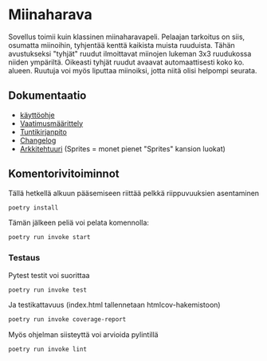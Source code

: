 # Miinaharava
Sovellus toimii kuin klassinen miinaharavapeli. Pelaajan tarkoitus on siis, osumatta miinoihin, tyhjentää kenttä kaikista muista ruuduista. Tähän avustukseksi "tyhjät" ruudut ilmoittavat miinojen lukeman 3x3 ruudukossa niiden ympäriltä. Oikeasti tyhjät ruudut avaavat automaattisesti koko ko. alueen. Ruutuja voi myös liputtaa miinoiksi, jotta niitä olisi helpompi seurata.
## Dokumentaatio
- [käyttöohje](https://github.com/Hempppa/ot-harjoitustyo/blob/master/dokumentaatio/kayttoohje.md)
- [Vaatimusmäärittely](https://github.com/Hempppa/ot-harjoitustyo/blob/master/dokumentaatio/vaatimusmaarittely.md)
- [Tuntikirjanpito](https://github.com/Hempppa/ot-harjoitustyo/blob/master/dokumentaatio/tuntikirjanpano.md)
- [Changelog](https://github.com/Hempppa/ot-harjoitustyo/blob/master/dokumentaatio/changelog.md)
- [Arkkitehtuuri](https://github.com/Hempppa/ot-harjoitustyo/blob/master/dokumentaatio/luokkakaavio.md) (Sprites = monet pienet "Sprites" kansion luokat)

## Komentorivitoiminnot
Tällä hetkellä alkuun pääsemiseen riittää pelkkä riippuvuuksien asentaminen
```bash
poetry install
```
Tämän jälkeen peliä voi pelata komennolla:
```bash
poetry run invoke start
```
### Testaus
Pytest testit voi suorittaa
```bash
poetry run invoke test
```

Ja testikattavuus (index.html tallennetaan htmlcov-hakemistoon)
```bash
poetry run invoke coverage-report
```

Myös ohjelman siisteyttä voi arvioida pylintillä
```bash
poetry run invoke lint
```
